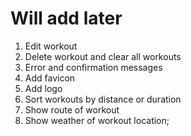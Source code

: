 # Will add later

1. Edit workout
2. Delete workout and clear all workouts
3. Error and confirmation messages
4. Add favicon
5. Add logo
6. Sort workouts by distance or duration
7. Show route of workout
8. Show weather of workout location;